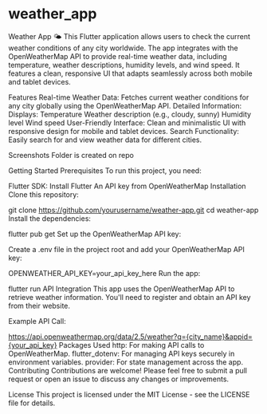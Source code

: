 # weather_app
 
Weather App 🌤
This Flutter application allows users to check the current weather conditions of any city worldwide. The app integrates with the OpenWeatherMap API to provide real-time weather data, including temperature, weather descriptions, humidity levels, and wind speed. It features a clean, responsive UI that adapts seamlessly across both mobile and tablet devices.

Features
Real-time Weather Data: Fetches current weather conditions for any city globally using the OpenWeatherMap API.
Detailed Information: Displays:
Temperature
Weather description (e.g., cloudy, sunny)
Humidity level
Wind speed
User-Friendly Interface: Clean and minimalistic UI with responsive design for mobile and tablet devices.
Search Functionality: Easily search for and view weather data for different cities.

Screenshots
Folder is created on repo

Getting Started
Prerequisites
To run this project, you need:

Flutter SDK: Install Flutter
An API key from OpenWeatherMap
Installation
Clone this repository:


git clone https://github.com/yourusername/weather-app.git
cd weather-app
Install the dependencies:


flutter pub get
Set up the OpenWeatherMap API key:

Create a .env file in the project root and add your OpenWeatherMap API key:

OPENWEATHER_API_KEY=your_api_key_here
Run the app:


flutter run
API Integration
This app uses the OpenWeatherMap API to retrieve weather information. You'll need to register and obtain an API key from their website.

Example API Call:

https://api.openweathermap.org/data/2.5/weather?q={city_name}&appid={your_api_key}
Packages Used
http: For making API calls to OpenWeatherMap.
flutter_dotenv: For managing API keys securely in environment variables.
provider: For state management across the app.
Contributing
Contributions are welcome! Please feel free to submit a pull request or open an issue to discuss any changes or improvements.

License
This project is licensed under the MIT License - see the LICENSE file for details.

